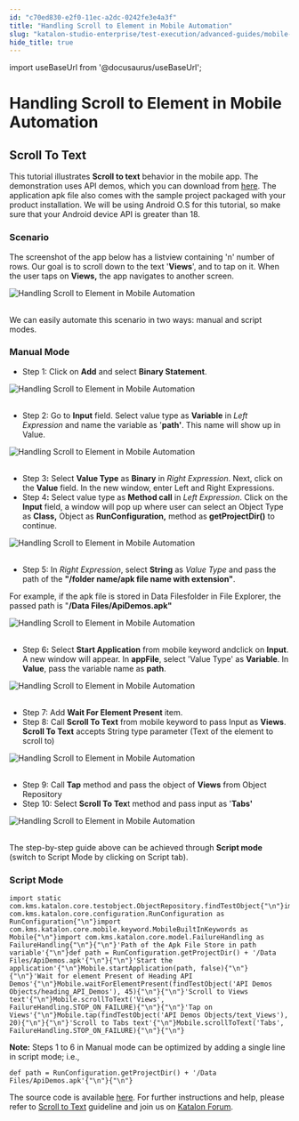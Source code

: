 ```yaml
---
id: "c70ed830-e2f0-11ec-a2dc-0242fe3e4a3f"
title: "Handling Scroll to Element in Mobile Automation"
slug: "katalon-studio-enterprise/test-execution/advanced-guides/mobile-testing/handling-scroll-to-element-in-mobile-automation"
hide_title: true
---
```

import useBaseUrl from '@docusaurus/useBaseUrl';

    

# <a id="id_scroll_element_mobile_automation" class="anchor_top_offset"/><a id="ariaid-title1" class="anchor_top_offset"/>Handling Scroll to Element in Mobile Automation

    
    
  
  

## <a id="id_1" class="anchor_top_offset"/>Scroll To Text

  
    
<p xmlns="http://www.w3.org/1999/xhtml" className="p">This tutorial illustrates <strong className="ph b">Scroll to text</strong>   behavior in the mobile app. The demonstration uses API demos, which   you can download from <a className="xref j-external-link" href="https://github.com/katalon-studio/katalon-mobile-automation/blob/master/Data%20Files/ApiDemos.apk" target="_blank">here</a>.   The application apk file also comes with the sample project   packaged with your product installation. We will be using Android   O.S for this tutorial, so make sure that your Android device API is   greater than 18.</p> 
  
      
    

### <a id="id_2" class="anchor_top_offset"/>Scenario

    
      
<p xmlns="http://www.w3.org/1999/xhtml" className="p">The screenshot of the app below has a listview containing 'n'   number of rows. Our goal is to scroll down to the text   '<strong className="ph b">Views</strong>', and to tap on it. When the user taps on   <strong className="ph b">Views,</strong> the app navigates to another screen.</p> 
      
<p xmlns="http://www.w3.org/1999/xhtml" className="p">   <img className="image" src={useBaseUrl("https://github.com/katalon-studio/docs-images/raw/master/katalon-studio/tutorials/scroll_element_mobile_automation/Handling-Scroll-to-Element-in-Mobile-Automation.png")} alt="Handling Scroll to Element in Mobile Automation" /><br /><br /> </p> 
      
<p xmlns="http://www.w3.org/1999/xhtml" className="p">We can easily automate this scenario in two ways: manual and   script modes.</p> 
    
  
    

### <a id="id_3" class="anchor_top_offset"/>Manual Mode

    
      
<ul xmlns="http://www.w3.org/1999/xhtml" className="ul">   <li className="li">Step 1: Click on <strong className="ph b">Add</strong> and select <strong className="ph b">Binary       Statement</strong>.</li> </ul> 
      
<p xmlns="http://www.w3.org/1999/xhtml" className="p">   <img className="image" src={useBaseUrl("https://github.com/katalon-studio/docs-images/raw/master/katalon-studio/tutorials/scroll_element_mobile_automation/Handling-Scroll-to-Element-in-Mobile-Automation-1.png")} alt="Handling Scroll to Element in Mobile Automation" /><br /><br /> </p> 
      
<ul xmlns="http://www.w3.org/1999/xhtml" className="ul">   <li className="li">Step 2: Go to <strong className="ph b">Input</strong> field. Select value type     as <strong className="ph b">Variable</strong> in <em className="ph i">Left Expression</em> and name     the variable as '<strong className="ph b">path'</strong>. This name will show up in     Value.</li> </ul> 
      
<p xmlns="http://www.w3.org/1999/xhtml" className="p">   <img className="image" src={useBaseUrl("https://github.com/katalon-studio/docs-images/raw/master/katalon-studio/tutorials/scroll_element_mobile_automation/Handling-Scroll-to-Element-in-Mobile-Automation-2.png")} alt="Handling Scroll to Element in Mobile Automation" /><br /><br /> </p> 
      
<ul xmlns="http://www.w3.org/1999/xhtml" className="ul">   <li className="li">Step 3<strong className="ph b">:</strong> Select <strong className="ph b">Value Type</strong> as     <strong className="ph b">Binary</strong> in <em className="ph i">Right Expression</em>. Next, click     on the <strong className="ph b">Value</strong> field. In the new window, enter Left     and Right Expressions.</li>   <li className="li">Step 4<strong className="ph b">:</strong> Select value type as <strong className="ph b">Method       call</strong> in <em className="ph i">Left Expression</em>. Click on the     <strong className="ph b">Input</strong> field, a window will pop up where user can     select an Object Type as <strong className="ph b">Class,</strong> Object as     <strong className="ph b">RunConfiguration,</strong> method as     <strong className="ph b">getProjectDir()</strong> to continue.</li> </ul> 
      
<p xmlns="http://www.w3.org/1999/xhtml" className="p">   <img className="image" src={useBaseUrl("https://github.com/katalon-studio/docs-images/raw/master/katalon-studio/tutorials/scroll_element_mobile_automation/Handling-Scroll-to-Element-in-Mobile-Automation-3.png")} alt="Handling Scroll to Element in Mobile Automation" /><br /><br /> </p> 
      
<ul xmlns="http://www.w3.org/1999/xhtml" className="ul">   <li className="li">Step 5: In <em className="ph i">Right Expression</em>, select     <strong className="ph b">String</strong> as <em className="ph i">Value Type</em> and pass the path of     the <strong className="ph b">"/folder name/apk file name with       extension"</strong>.</li> </ul> 
      
<p xmlns="http://www.w3.org/1999/xhtml" className="p">For example, if the apk file is stored in Data Filesfolder in   File Explorer, the passed path is "<strong className="ph b">/Data     Files/ApiDemos.apk"</strong> </p> 
      
<p xmlns="http://www.w3.org/1999/xhtml" className="p">   <img className="image" src={useBaseUrl("https://github.com/katalon-studio/docs-images/raw/master/katalon-studio/tutorials/scroll_element_mobile_automation/Handling-Scroll-to-Element-in-Mobile-Automation-5.png")} alt="Handling Scroll to Element in Mobile Automation" /><br /><br /> </p> 
      
<ul xmlns="http://www.w3.org/1999/xhtml" className="ul">   <li className="li">Step 6<strong className="ph b">:</strong> Select <strong className="ph b">Start       Application</strong> from mobile keyword andclick on     <strong className="ph b">Input</strong>. A new window will appear. In     <strong className="ph b">appFile</strong>, select 'Value Type' as     <strong className="ph b">Variable</strong>. In <strong className="ph b">Value</strong>, pass the     variable name as <strong className="ph b">path</strong>.</li> </ul> 
      
<p xmlns="http://www.w3.org/1999/xhtml" className="p">   <img className="image" src={useBaseUrl("https://github.com/katalon-studio/docs-images/raw/master/katalon-studio/tutorials/scroll_element_mobile_automation/Handling-Scroll-to-Element-in-Mobile-Automation-6.png")} alt="Handling Scroll to Element in Mobile Automation" /><br /><br /> </p> 
      
<ul xmlns="http://www.w3.org/1999/xhtml" className="ul">   <li className="li">Step 7: Add <strong className="ph b">Wait For Element Present</strong>     item.</li>   <li className="li">Step 8: Call <strong className="ph b">Scroll To Text</strong> from mobile     keyword to pass Input as <strong className="ph b">Views</strong>. <strong className="ph b">Scroll To       Text</strong> accepts String type parameter (Text of the element to     scroll to)</li> </ul> 
      
<p xmlns="http://www.w3.org/1999/xhtml" className="p">   <img className="image" src={useBaseUrl("https://github.com/katalon-studio/docs-images/raw/master/katalon-studio/tutorials/scroll_element_mobile_automation/Handling-Scroll-to-Element-in-Mobile-Automation-8.png")} alt="Handling Scroll to Element in Mobile Automation" /><br /><br /> </p> 
      
<ul xmlns="http://www.w3.org/1999/xhtml" className="ul">   <li className="li">Step 9: Call <strong className="ph b">Tap</strong> method and pass the object of     <strong className="ph b">Views</strong> from Object Repository</li>   <li className="li">Step 10: Select <strong className="ph b">Scroll To Tex</strong>t method and pass     input as '<strong className="ph b">Tabs'</strong>   </li> </ul> 
      
<p xmlns="http://www.w3.org/1999/xhtml" className="p">   <img className="image" src={useBaseUrl("https://github.com/katalon-studio/docs-images/raw/master/katalon-studio/tutorials/scroll_element_mobile_automation/Handling-Scroll-to-Element-in-Mobile-Automation-10.png")} alt="Handling Scroll to Element in Mobile Automation" /><br /><br /> </p> 
      
<p xmlns="http://www.w3.org/1999/xhtml" className="p">The step-by-step guide above can be achieved through   <strong className="ph b">Script mode</strong> (switch to Script Mode by clicking on   Script tab).</p> 
    
  

### <a id="id_4" class="anchor_top_offset"/>Script Mode

<pre xmlns="http://www.w3.org/1999/xhtml" className="pre codeblock"><code>import static com.kms.katalon.core.testobject.ObjectRepository.findTestObject{"\n"}import com.kms.katalon.core.configuration.RunConfiguration as RunConfiguration{"\n"}import com.kms.katalon.core.mobile.keyword.MobileBuiltInKeywords as Mobile{"\n"}import com.kms.katalon.core.model.FailureHandling as FailureHandling{"\n"}{"\n"}'Path of the Apk File Store in path variable'{"\n"}def path = RunConfiguration.getProjectDir() + '/Data Files/ApiDemos.apk'{"\n"}{"\n"}'Start the application'{"\n"}Mobile.startApplication(path, false){"\n"}{"\n"}'Wait for element Present of Heading API Demos'{"\n"}Mobile.waitForElementPresent(findTestObject('API Demos Objects/heading_API_Demos'), 45){"\n"}{"\n"}'Scroll to Views text'{"\n"}Mobile.scrollToText('Views', FailureHandling.STOP_ON_FAILURE){"\n"}{"\n"}'Tap on Views'{"\n"}Mobile.tap(findTestObject('API Demos Objects/text_Views'), 20){"\n"}{"\n"}'Scroll to Tabs text'{"\n"}Mobile.scrollToText('Tabs', FailureHandling.STOP_ON_FAILURE){"\n"}{"\n"}</code></pre> 
<p xmlns="http://www.w3.org/1999/xhtml" className="p">   <strong className="ph b">Note:</strong> Steps 1 to 6 in Manual mode can be   optimized by adding a single line in script mode; i.e.,</p> 
<pre xmlns="http://www.w3.org/1999/xhtml" className="pre codeblock"><code>def path = RunConfiguration.getProjectDir() + '/Data Files/ApiDemos.apk'{"\n"}{"\n"}</code></pre> 
<p xmlns="http://www.w3.org/1999/xhtml" className="p">The source code is available <a className="xref j-external-link" href="https://github.com/katalon-studio/katalon-mobile-automation" target="_blank">here</a>. For   further instructions and help, please refer to <a className="xref" href="/docs/legacy/katalon-studio-enterprise/keywords/mobile-keywords/mobile-scroll-to-text">Scroll to     Text</a> guideline and join us on <a className="xref j-external-link" href="http://forum.katalon.com/" target="_blank">Katalon Forum</a>.</p> 
